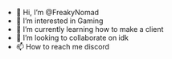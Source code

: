 - 👋 Hi, I’m @FreakyNomad
- 👀 I’m interested in Gaming
- 🌱 I’m currently learning how to make a client
- 💞️ I’m looking to collaborate on idk
- 📫 How to reach me discord

<!---
FreakyNomad/FreakyNomad is a ✨ special ✨ repository because its `README.md` (this file) appears on your GitHub profile.
You can click the Preview link to take a look at your changes.
--->
